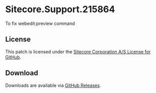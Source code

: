 # Sitecore.Support.215864
To fix webedit:preview command

## License  
This patch is licensed under the [Sitecore Corporation A/S License for GitHub](https://github.com/sitecoresupport/Sitecore.Support.215864/blob/master/LICENSE).  

## Download  
Downloads are available via [GitHub Releases](https://github.com/sitecoresupport/Sitecore.Support.215864/releases).  
